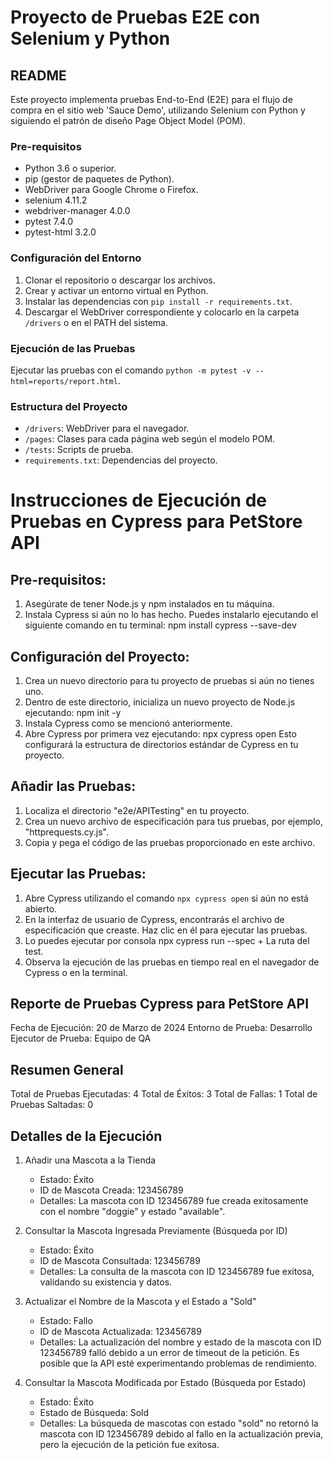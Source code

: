 # Proyecto de Pruebas E2E con Selenium y Python

## README

Este proyecto implementa pruebas End-to-End (E2E) para el flujo de compra en el sitio web 'Sauce Demo', utilizando Selenium con Python y siguiendo el patrón de diseño Page Object Model (POM).

### Pre-requisitos

- Python 3.6 o superior.
- pip (gestor de paquetes de Python).
- WebDriver para Google Chrome o Firefox.
- selenium 4.11.2   
- webdriver-manager 4.0.0
- pytest 7.4.0   
- pytest-html 3.2.0

### Configuración del Entorno

1. Clonar el repositorio o descargar los archivos.
2. Crear y activar un entorno virtual en Python.
3. Instalar las dependencias con `pip install -r requirements.txt`.
4. Descargar el WebDriver correspondiente y colocarlo en la carpeta `/drivers` o en el PATH del sistema.

### Ejecución de las Pruebas

Ejecutar las pruebas con el comando `python -m pytest -v --html=reports/report.html`.

### Estructura del Proyecto

- `/drivers`: WebDriver para el navegador.
- `/pages`: Clases para cada página web según el modelo POM.
- `/tests`: Scripts de prueba.
- `requirements.txt`: Dependencias del proyecto.

Instrucciones de Ejecución de Pruebas en Cypress para PetStore API
=================================================================

Pre-requisitos:
---------------
1. Asegúrate de tener Node.js y npm instalados en tu máquina.
2. Instala Cypress si aún no lo has hecho. Puedes instalarlo ejecutando el siguiente comando en tu terminal:
   npm install cypress --save-dev

Configuración del Proyecto:
---------------------------
1. Crea un nuevo directorio para tu proyecto de pruebas si aún no tienes uno.
2. Dentro de este directorio, inicializa un nuevo proyecto de Node.js ejecutando:
   npm init -y
3. Instala Cypress como se mencionó anteriormente.
4. Abre Cypress por primera vez ejecutando:
   npx cypress open
   Esto configurará la estructura de directorios estándar de Cypress en tu proyecto.

Añadir las Pruebas:
-------------------
1. Localiza el directorio "e2e/APITesting" en tu proyecto.
2. Crea un nuevo archivo de especificación para tus pruebas, por ejemplo, "httprequests.cy.js".
3. Copia y pega el código de las pruebas proporcionado en este archivo.

Ejecutar las Pruebas:
---------------------
1. Abre Cypress utilizando el comando `npx cypress open` si aún no está abierto.
2. En la interfaz de usuario de Cypress, encontrarás el archivo de especificación que creaste. Haz clic en él para ejecutar las pruebas.
3. Lo puedes ejecutar por consola npx cypress run --spec + La ruta del test. 
3. Observa la ejecución de las pruebas en tiempo real en el navegador de Cypress o en la terminal.

Reporte de Pruebas Cypress para PetStore API
------------------
Fecha de Ejecución: 20 de Marzo de 2024
Entorno de Prueba: Desarrollo
Ejecutor de Prueba: Equipo de QA

Resumen General
---------------
Total de Pruebas Ejecutadas: 4
Total de Éxitos: 3
Total de Fallas: 1
Total de Pruebas Saltadas: 0

Detalles de la Ejecución
------------------------
1. Añadir una Mascota a la Tienda
   - Estado: Éxito
   - ID de Mascota Creada: 123456789
   - Detalles: La mascota con ID 123456789 fue creada exitosamente con el nombre "doggie" y estado "available".

2. Consultar la Mascota Ingresada Previamente (Búsqueda por ID)
   - Estado: Éxito
   - ID de Mascota Consultada: 123456789
   - Detalles: La consulta de la mascota con ID 123456789 fue exitosa, validando su existencia y datos.

3. Actualizar el Nombre de la Mascota y el Estado a "Sold"
   - Estado: Fallo
   - ID de Mascota Actualizada: 123456789
   - Detalles: La actualización del nombre y estado de la mascota con ID 123456789 falló debido a un error de timeout de la petición. Es posible que la API esté experimentando problemas de rendimiento.

4. Consultar la Mascota Modificada por Estado (Búsqueda por Estado)
   - Estado: Éxito
   - Estado de Búsqueda: Sold
   - Detalles: La búsqueda de mascotas con estado "sold" no retornó la mascota con ID 123456789 debido al fallo en la actualización previa, pero la ejecución de la petición fue exitosa.



